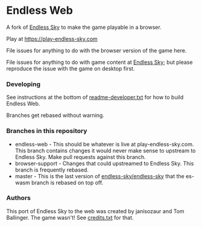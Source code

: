 # Endless Web

A fork of [Endless Sky](https://github.com/endless-sky) to make the game playable in a browser.

Play at https://play-endless-sky.com

File issues for anything to do with the browser version of the game here.

File issues for anything to do with game content at [Endless Sky](https://github.com/endless-sky); but please reproduce the issue with the game on desktop first.

### Developing

See instructions at the bottom of [readme-developer.txt](readme-developer.txt) for how to build Endless Web.

Branches get rebased without warning.

### Branches in this repository

* endless-web - This should be whatever is live at play-endless-sky.com. This branch contains changes it would never make sense to upstream to Endless Sky. Make pull requests against this branch.
* browser-support - Changes that could upstreamed to Endless Sky. This branch is frequently rebased.
* master - This is the last version of [endless-sky/endless-sky](https://github.com/endless-sky/endless-sky) that the es-wasm branch is rebased on top off.

### Authors

This port of Endless Sky to the web was created by janisozaur and Tom Ballinger. The game wasn't! See [credits.txt](credits.txt) for that.
